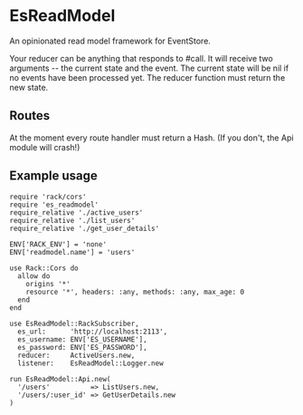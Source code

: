 # EsReadModel

An opinionated read model framework for EventStore.

Your reducer can be anything that responds to #call.
It will receive two arguments -- the current state and the event.
The current state will be nil if no events have been processed yet.
The reducer function must return the new state.

## Routes

At the moment every route handler must return a Hash.
(If you don't, the Api module will crash!)

## Example usage

```[ruby]
require 'rack/cors'
require 'es_readmodel'
require_relative './active_users'
require_relative './list_users'
require_relative './get_user_details'

ENV['RACK_ENV'] = 'none'
ENV['readmodel.name'] = 'users'

use Rack::Cors do
  allow do
    origins '*'
    resource '*', headers: :any, methods: :any, max_age: 0
  end
end

use EsReadModel::RackSubscriber,
  es_url:      'http://localhost:2113',
  es_username: ENV['ES_USERNAME'],
  es_password: ENV['ES_PASSWORD'],
  reducer:     ActiveUsers.new,
  listener:    EsReadModel::Logger.new

run EsReadModel::Api.new(
  '/users'          => ListUsers.new,
  '/users/:user_id' => GetUserDetails.new
)

```

